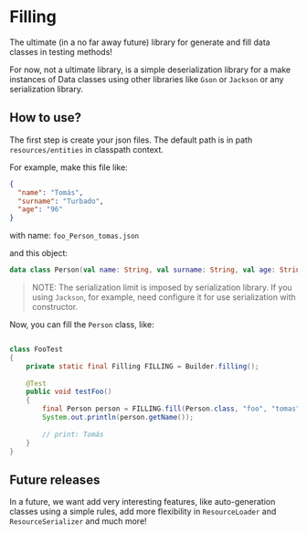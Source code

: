 # Filling #

The ultimate (in a no far away future) library for generate and fill data classes in testing methods!

For now, not a ultimate library, is a simple deserialization library for a make instances of Data classes using other
libraries like `Gson` or `Jackson` or any serialization library. 

## How to use?

The first step is create your json files. The default path is in path `resources/entities` in classpath context.

For example, make this file like:

```json
{
  "name": "Tomás",
  "surname": "Turbado",
  "age": "96"
}
```

with name: `foo_Person_tomas.json`

and this object:

```kotlin
data class Person(val name: String, val surname: String, val age: String)
```

> NOTE: The serialization limit is imposed by serialization library. If you using `Jackson`, for example, need
> configure it for use serialization with constructor.

Now, you can fill the `Person` class, like:

```java

class FooTest
{
    private static final Filling FILLING = Builder.filling();
    
    @Test
    public void testFoo()
    {
        final Person person = FILLING.fill(Person.class, "foo", "tomas");
        System.out.println(person.getName());
        
        // print: Tomás
    }
}
```

## Future releases

In a future, we want add very interesting features, like auto-generation classes using a simple rules,
add more flexibility in `ResourceLoader` and `ResourceSerializer` and much more!
